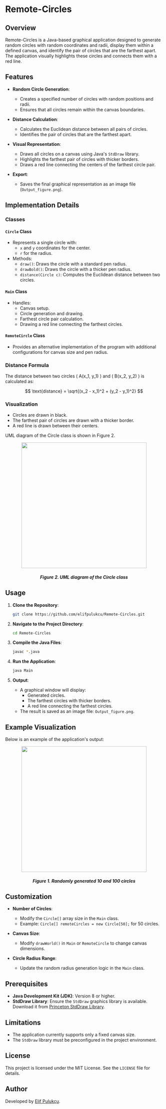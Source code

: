 # Remote-Circles

## Overview

Remote-Circles is a Java-based graphical application designed to generate random circles with random coordinates and radii, display them within a defined canvas, and identify the pair of circles that are the farthest apart. The application visually highlights these circles and connects them with a red line.

## Features

- **Random Circle Generation**:
  - Creates a specified number of circles with random positions and radii.
  - Ensures that all circles remain within the canvas boundaries.

- **Distance Calculation**:
  - Calculates the Euclidean distance between all pairs of circles.
  - Identifies the pair of circles that are the farthest apart.

- **Visual Representation**:
  - Draws all circles on a canvas using Java's `StdDraw` library.
  - Highlights the farthest pair of circles with thicker borders.
  - Draws a red line connecting the centers of the farthest circle pair.

- **Export**:
  - Saves the final graphical representation as an image file (`Output_figure.png`).

## Implementation Details

### Classes

#### `Circle` Class
- Represents a single circle with:
  - `x` and `y` coordinates for the center.
  - `r` for the radius.
- Methods:
  - `draw()`: Draws the circle with a standard pen radius.
  - `drawBold()`: Draws the circle with a thicker pen radius.
  - `distance(Circle c)`: Computes the Euclidean distance between two circles.

#### `Main` Class
- Handles:
  - Canvas setup.
  - Circle generation and drawing.
  - Farthest circle pair calculation.
  - Drawing a red line connecting the farthest circles.

#### `RemoteCircle` Class
- Provides an alternative implementation of the program with additional configurations for canvas size and pen radius.

### Distance Formula

The distance between two circles \( A(x_1, y_1) \) and \( B(x_2, y_2) \) is calculated as:

$$
\text{distance} = \sqrt{(x_2 - x_1)^2 + (y_2 - y_1)^2}
$$


### Visualization
- Circles are drawn in black.
- The farthest pair of circles are drawn with a thicker border.
- A red line is drawn between their centers.

UML diagram of the Circle class is shown in Figure 2.
<p align="center">
    <img width="400" src="https://user-images.githubusercontent.com/110589752/187681321-1cb7fb18-8147-4a87-b0af-333bfa482884.png">
</p>

<h5 align="center">Figure 2. UML diagram of the Circle class</h1>

## Usage

1. **Clone the Repository**:
   ```bash
   git clone https://github.com/elifpulukcu/Remote-Circles.git
   ```

2. **Navigate to the Project Directory**:
   ```bash
   cd Remote-Circles
   ```

3. **Compile the Java Files**:
   ```bash
   javac *.java
   ```

4. **Run the Application**:
   ```bash
   java Main
   ```

5. **Output**:
   - A graphical window will display:
     - Generated circles.
     - The farthest circles with thicker borders.
     - A red line connecting the farthest circles.
   - The result is saved as an image file: `Output_figure.png`.

## Example Visualization

Below is an example of the application's output:
<p align="center">
    <img width="400" src="https://user-images.githubusercontent.com/110589752/187682147-33977c08-6e2c-44ef-afc3-1ffc4f3ecd1e.png">
</p>
<h5 align="center">Figure 1. Randomly generated 10 and 100 circles</h1>

## Customization

- **Number of Circles**:
  - Modify the `Circle[]` array size in the `Main` class.
  - Example: `Circle[] remoteCircles = new Circle[50];` for 50 circles.

- **Canvas Size**:
  - Modify `drawWorld()` in `Main` or `RemoteCircle` to change canvas dimensions.

- **Circle Radius Range**:
  - Update the random radius generation logic in the `Main` class.

## Prerequisites

- **Java Development Kit (JDK)**: Version 8 or higher.
- **StdDraw Library**: Ensure the `StdDraw` graphics library is available. Download it from [Princeton StdDraw Library](https://introcs.cs.princeton.edu/java/stdlib/).

## Limitations

- The application currently supports only a fixed canvas size.
- The `StdDraw` library must be preconfigured in the project environment.

## License

This project is licensed under the MIT License. See the `LICENSE` file for details.

## Author

Developed by [Elif Pulukçu](https://github.com/elifpulukcu).







